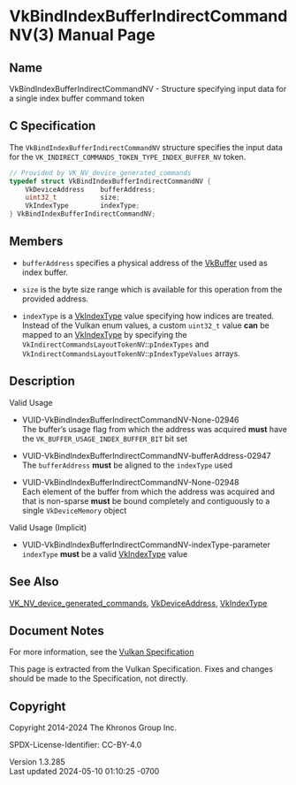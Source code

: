 # VkBindIndexBufferIndirectCommandNV(3) Manual Page

## Name

VkBindIndexBufferIndirectCommandNV - Structure specifying input data for
a single index buffer command token



## <a href="#_c_specification" class="anchor"></a>C Specification

The `VkBindIndexBufferIndirectCommandNV` structure specifies the input
data for the `VK_INDIRECT_COMMANDS_TOKEN_TYPE_INDEX_BUFFER_NV` token.

``` c
// Provided by VK_NV_device_generated_commands
typedef struct VkBindIndexBufferIndirectCommandNV {
    VkDeviceAddress    bufferAddress;
    uint32_t           size;
    VkIndexType        indexType;
} VkBindIndexBufferIndirectCommandNV;
```

## <a href="#_members" class="anchor"></a>Members

- `bufferAddress` specifies a physical address of the
  [VkBuffer](https://registry.khronos.org/vulkan/specs/1.3-extensions/man/html/VkBuffer.html) used as index buffer.

- `size` is the byte size range which is available for this operation
  from the provided address.

- `indexType` is a [VkIndexType](https://registry.khronos.org/vulkan/specs/1.3-extensions/man/html/VkIndexType.html) value specifying how
  indices are treated. Instead of the Vulkan enum values, a custom
  `uint32_t` value **can** be mapped to an
  [VkIndexType](https://registry.khronos.org/vulkan/specs/1.3-extensions/man/html/VkIndexType.html) by specifying the
  `VkIndirectCommandsLayoutTokenNV`::`pIndexTypes` and
  `VkIndirectCommandsLayoutTokenNV`::`pIndexTypeValues` arrays.

## <a href="#_description" class="anchor"></a>Description

Valid Usage

- <a href="#VUID-VkBindIndexBufferIndirectCommandNV-None-02946"
  id="VUID-VkBindIndexBufferIndirectCommandNV-None-02946"></a>
  VUID-VkBindIndexBufferIndirectCommandNV-None-02946  
  The buffer’s usage flag from which the address was acquired **must**
  have the `VK_BUFFER_USAGE_INDEX_BUFFER_BIT` bit set

- <a href="#VUID-VkBindIndexBufferIndirectCommandNV-bufferAddress-02947"
  id="VUID-VkBindIndexBufferIndirectCommandNV-bufferAddress-02947"></a>
  VUID-VkBindIndexBufferIndirectCommandNV-bufferAddress-02947  
  The `bufferAddress` **must** be aligned to the `indexType` used

- <a href="#VUID-VkBindIndexBufferIndirectCommandNV-None-02948"
  id="VUID-VkBindIndexBufferIndirectCommandNV-None-02948"></a>
  VUID-VkBindIndexBufferIndirectCommandNV-None-02948  
  Each element of the buffer from which the address was acquired and
  that is non-sparse **must** be bound completely and contiguously to a
  single `VkDeviceMemory` object

Valid Usage (Implicit)

- <a href="#VUID-VkBindIndexBufferIndirectCommandNV-indexType-parameter"
  id="VUID-VkBindIndexBufferIndirectCommandNV-indexType-parameter"></a>
  VUID-VkBindIndexBufferIndirectCommandNV-indexType-parameter  
  `indexType` **must** be a valid [VkIndexType](https://registry.khronos.org/vulkan/specs/1.3-extensions/man/html/VkIndexType.html) value

## <a href="#_see_also" class="anchor"></a>See Also

[VK_NV_device_generated_commands](https://registry.khronos.org/vulkan/specs/1.3-extensions/man/html/VK_NV_device_generated_commands.html),
[VkDeviceAddress](https://registry.khronos.org/vulkan/specs/1.3-extensions/man/html/VkDeviceAddress.html), [VkIndexType](https://registry.khronos.org/vulkan/specs/1.3-extensions/man/html/VkIndexType.html)

## <a href="#_document_notes" class="anchor"></a>Document Notes

For more information, see the <a
href="https://registry.khronos.org/vulkan/specs/1.3-extensions/html/vkspec.html#VkBindIndexBufferIndirectCommandNV"
target="_blank" rel="noopener">Vulkan Specification</a>

This page is extracted from the Vulkan Specification. Fixes and changes
should be made to the Specification, not directly.

## <a href="#_copyright" class="anchor"></a>Copyright

Copyright 2014-2024 The Khronos Group Inc.

SPDX-License-Identifier: CC-BY-4.0

Version 1.3.285  
Last updated 2024-05-10 01:10:25 -0700
